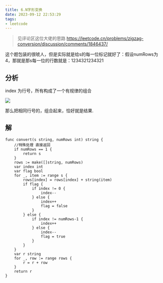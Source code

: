 ```yaml
---
title: 6.N字形变换
date: 2023-09-12 22:53:29
tags:
- leetcode 
---
```




> 见评论区这位大佬的思路 https://leetcode.cn/problems/zigzag-conversion/discussion/comments/1846437/


这个题包装的很唬人，但是实际就是给s的每一位标记就好了：假设numRows为4，那就是那s每一位的行数就是：1234321234321


## 分析
<!--more-->

index 为行号，所有构成了一个有规律的组合

![](./../images/WX20230912-224511@2x.png)


那么把相同行号的，组合起来，恰好就是结果.

## 解

```shell
func convert(s string, numRows int) string {
    //特殊处理 直接返回
    if numRows == 1 {
		return s
	}
	rows := make([]string, numRows)
	var index int
	var flag bool
	for _, item := range s {
		rows[index] = rows[index] + string(item)
		if flag {
			if index != 0 {
				index--
			} else {
				index++
				flag = false
			}
		} else {
			if index != numRows-1 {
				index++
			} else {
				index--
				flag = true
			}
		}
	}
	var r string
	for _, row := range rows {
		r = r + row
	}
	return r
}
```